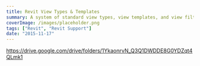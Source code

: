 ```yaml
---
title: Revit View Types & Templates
summary: A system of standard view types, view templates, and view filters
coverImage: /images/placeholder.png
tags: ["Revit", "Revit Support"]
date: "2015-11-17"
---
```


https://drive.google.com/drive/folders/1YkaonrvN_Q3Q1DWDDE8G0YDZqt4QLmk1
